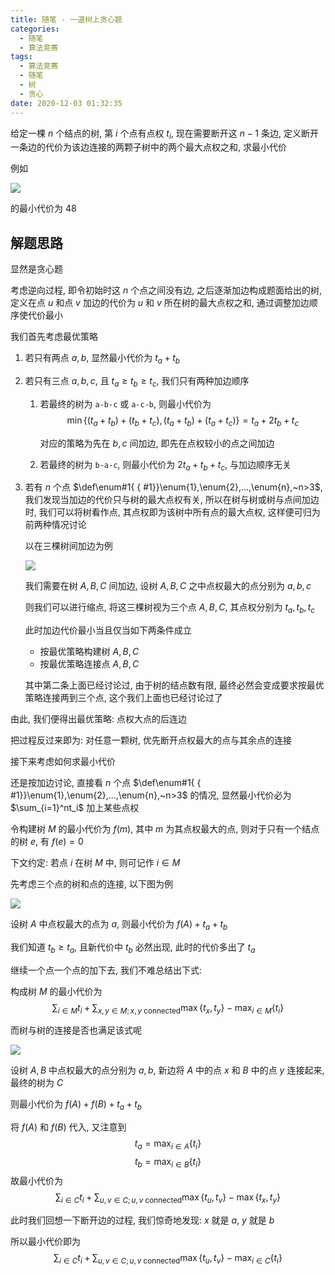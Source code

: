 ```yaml
---
title: 随笔 - 一道树上贪心题
categories:
  - 随笔
  - 算法竞赛
tags:
  - 算法竞赛
  - 随笔
  - 树
  - 贪心
date: 2020-12-03 01:32:35
---
```


给定一棵 $n$ 个结点的树, 第 $i$ 个点有点权 $t_i$, 现在需要断开这 $n-1$ 条边, 定义断开一条边的代价为该边连接的两颗子树中的两个最大点权之和, 求最小代价

<!-- more -->

例如

![](fig1.svg)

的最小代价为 $48$

## 解题思路

显然是贪心题

考虑逆向过程, 即令初始时这 $n$ 个点之间没有边, 之后逐渐加边构成题面给出的树, 定义在点 $u$ 和点 $v$ 加边的代价为 $u$ 和 $v$ 所在树的最大点权之和, 通过调整加边顺序使代价最小

我们首先考虑最优策略

1. 若只有两点 $a,b$, 显然最小代价为 $t_a+t_b$
1. 若只有三点 $a,b,c$, 且 $t_a\geqslant t_b\geqslant t_c$, 我们只有两种加边顺序

   1. 若最终的树为 `a-b-c` 或 `a-c-b`, 则最小代价为
      $$\min\{(t_a+t_b)+(t_b+t_c),(t_a+t_b)+(t_a+t_c)\}=t_a+2t_b+t_c$$

      对应的策略为先在 $b,c$ 间加边, 即先在点权较小的点之间加边

   1. 若最终的树为 `b-a-c`, 则最小代价为 $2t_a+t_b+t_c$, 与加边顺序无关

1. 若有 $n$ 个点 $\def\enum#1{ { #1}}\enum{1},\enum{2},...,\enum{n},~n>3$, 我们发现当加边的代价只与树的最大点权有关, 所以在树与树或树与点间加边时, 我们可以将树看作点, 其点权即为该树中所有点的最大点权, 这样便可归为前两种情况讨论

   以在三棵树间加边为例

   ![](fig2.svg)

   我们需要在树 $A,B,C$ 间加边, 设树 $A,B,C$ 之中点权最大的点分别为 $a,b,c$

   则我们可以进行缩点, 将这三棵树视为三个点 $A,B,C$, 其点权分别为 $t_a,t_b,t_c$

   此时加边代价最小当且仅当如下两条件成立

   - 按最优策略构建树 $A,B,C$
   - 按最优策略连接点 $A,B,C$

   其中第二条上面已经讨论过, 由于树的结点数有限, 最终必然会变成要求按最优策略连接两到三个点, 这个我们上面也已经讨论过了

由此, 我们便得出最优策略: 点权大点的后连边

把过程反过来即为: 对任意一颗树, 优先断开点权最大的点与其余点的连接

接下来考虑如何求最小代价

还是按加边讨论, 直接看 $n$ 个点 $\def\enum#1{ { #1}}\enum{1},\enum{2},...,\enum{n},~n>3$ 的情况, 显然最小代价必为 $\sum_{i=1}^nt_i$ 加上某些点权

令构建树 $M$ 的最小代价为 $f(m)$, 其中 $m$ 为其点权最大的点, 则对于只有一个结点的树 $e$, 有 $f(e)=0$

下文约定: 若点 $i$ 在树 $M$ 中, 则可记作 $i\in M$

先考虑三个点的树和点的连接, 以下图为例

![](fig3.svg)

设树 $A$ 中点权最大的点为 $a$, 则最小代价为 $f(A)+t_a+t_b$

我们知道 $t_b\geqslant t_a$, 且新代价中 $t_b$ 必然出现, 此时的代价多出了 $t_a$

继续一个点一个点的加下去, 我们不难总结出下式:

构成树 $M$ 的最小代价为
$$\sum_{i\in M}t_i+\sum_{x,y\in M;x,y~\text{connected}}\max\{t_x,t_y\}-\max_{i\in M}\{t_i\}$$

而树与树的连接是否也满足该式呢

![](fig4.svg)

设树 $A,B$ 中点权最大的点分别为 $a,b$, 新边将 $A$ 中的点 $x$ 和 $B$ 中的点 $y$ 连接起来, 最终的树为 $C$

则最小代价为 $f(A)+f(B)+t_a+t_b$

将 $f(A)$ 和 $f(B)$ 代入, 又注意到
$$t_a=\max_{i\in A}\{t_i\}$$
$$t_b=\max_{i\in B}\{t_i\}$$
故最小代价为
$$\sum_{i\in C}t_i+\sum_{u,v\in C;u,v~\text{connected}}\max\{t_u,t_v\}-\max\{t_x,t_y\}$$

此时我们回想一下断开边的过程, 我们惊奇地发现: $x$ 就是 $a$, $y$ 就是 $b$

所以最小代价即为
$$\sum_{i\in C}t_i+\sum_{u,v\in C;u,v~\text{connected}}\max\{t_u,t_v\}-\max_{i\in C}\{t_i\}$$
